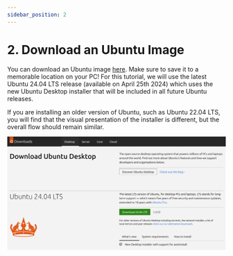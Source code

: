 ```yaml
---
sidebar_position: 2
---
```


# 2. Download an Ubuntu Image

You can download an Ubuntu image [here](https://ubuntu.com/download/desktop). Make sure to save it to a memorable location on your PC! For this tutorial, we will use the latest Ubuntu 24.04 LTS release (available on April 25th 2024) which uses the new Ubuntu Desktop installer that will be included in all future Ubuntu releases.

If you are installing an older version of Ubuntu, such as Ubuntu 22.04 LTS, you will find that the visual presentation of the installer is different, but the overall flow should remain similar.

![alt text](image.png)
